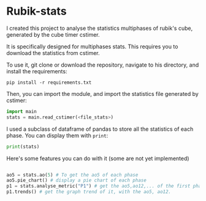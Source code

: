 

# Rubik-stats

I created this project to analyse the statistics multiphases of rubik's cube, generated by the cube timer cstimer.

It is specifically designed for multiphases stats. This requires you to download the statistics from cstimer.

To use it, git clone or download the repository, navigate to his directory, and install the requirements:

```
pip install -r requirements.txt
```

Then, you can import the module, and import the statistics file generated by cstimer:

```python
import main
stats = main.read_cstimer(<file_stats>)
```

I used a subclass of dataframe of pandas to store all the statistics of each phase. You can display them with `print`:

```python
print(stats)
```

Here's some features you can do with it (some are not yet implemented)

```python

ao5 = stats.ao(5) # To get the ao5 of each phase
ao5.pie_chart() # display a pie chart of each phase
p1 = stats.analyse_metric("P1") # get the ao5,ao12,... of the first phase
p1.trends() # get the graph trend of it, with the ao5, ao12.

```
